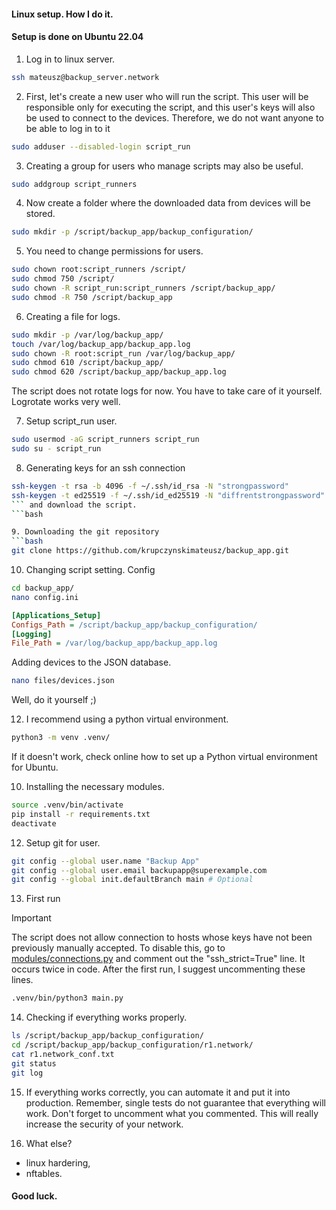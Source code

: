 
#### Linux setup. How I do it.
#### Setup is done on Ubuntu 22.04

1. Log in to linux server.
```bash
ssh mateusz@backup_server.network
```

2. First, let's create a new user who will run the script. This user will be responsible only for executing the script, and this user's keys will also be used to connect to the devices. Therefore, we do not want anyone to be able to log in to it
```bash
sudo adduser --disabled-login script_run
```

3. Creating a group for users who manage scripts may also be useful.
```bash
sudo addgroup script_runners
```

4. Now create a folder where the downloaded data from devices will be stored.
```bash
sudo mkdir -p /script/backup_app/backup_configuration/
```

5. You need to change permissions for users.
```bash
sudo chown root:script_runners /script/
sudo chmod 750 /script/
sudo chown -R script_run:script_runners /script/backup_app/
sudo chmod -R 750 /script/backup_app
```

6. Creating a file for logs.
```bash
sudo mkdir -p /var/log/backup_app/
touch /var/log/backup_app/backup_app.log
sudo chown -R root:script_run /var/log/backup_app/
sudo chmod 610 /script/backup_app/
sudo chmod 620 /script/backup_app/backup_app.log
```
The script does not rotate logs for now. You have to take care of it yourself. Logrotate works very well.

7. Setup script_run user.
```bash
sudo usermod -aG script_runners script_run
sudo su - script_run
```

8. Generating keys for an ssh connection
```bash
ssh-keygen -t rsa -b 4096 -f ~/.ssh/id_rsa -N "strongpassword"
ssh-keygen -t ed25519 -f ~/.ssh/id_ed25519 -N "diffrentstrongpassword"
``` and download the script.
```bash

9. Downloading the git repository
```bash
git clone https://github.com/krupczynskimateusz/backup_app.git
````

10. Changing script setting.
Config
```bash
cd backup_app/
nano config.ini
```
```ini
[Applications_Setup]
Configs_Path = /script/backup_app/backup_configuration/
[Logging]
File_Path = /var/log/backup_app/backup_app.log
```
Adding devices to the JSON database.
```bash
nano files/devices.json
```
Well, do it yourself ;)

12. I recommend using a python virtual environment.
```bash
python3 -m venv .venv/
```
If it doesn't work, check online how to set up a Python virtual environment for Ubuntu.

10. Installing the necessary modules.
```bash
source .venv/bin/activate
pip install -r requirements.txt
deactivate
```

12. Setup git for user.
```bash
git config --global user.name "Backup App"  
git config --global user.email backupapp@superexample.com 
git config --global init.defaultBranch main # Optional
```

13. First run
> [!IMPORTANT]
> The script does not allow connection to hosts whose keys have not been previously manually accepted.
> To disable this, go to [modules/connections.py](./modules/connections.py) and comment out the "ssh_strict=True" line. It occurs twice in code.
> After the first run, I suggest uncommenting these lines.

```bash
.venv/bin/python3 main.py
```

14. Checking if everything works properly.
```bash
ls /script/backup_app/backup_configuration/
cd /script/backup_app/backup_configuration/r1.network/
cat r1.network_conf.txt
git status
git log
```

15. If everything works correctly, you can automate it and put it into production. Remember, single tests do not guarantee that everything will work. Don't forget to uncomment what you commented. This will really increase the security of your network. 

16. What else?
- linux hardering,
- nftables.

#### Good luck.



